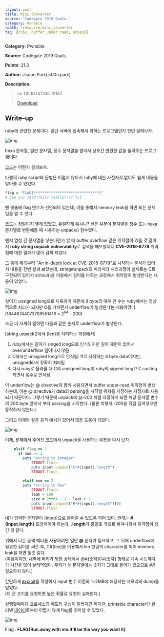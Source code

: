 ```yaml
---
layout: post
title: mini converter
source: "Codegate 2019 Quals."
category: Pwnable
rpath: /resource/mini_converter
tag: [ruby, buffer_under_read, unpack] 
---
```


**Category:** Pwnable

**Source:** Codegate 2019 Quals.

**Points:** 21.3

**Author:** Jisoon Park(js00n.park)

**Description:** 

> nc 110.10.147.105 12137 
> 
> [Download]({{site.github.master}}{{page.rpath}}/46e55bdcecb36d86de39571dca6aa013.zip)

## Write-up

ruby에 관련한 문제이다. 일단 서버에 접속해서 뭐하는 프로그램인지 한번 살펴보자.

![img]({{page.rpath|prepend:site.baseurl}}/prob.png)

hexa 문자열, 일반 문자열, 정수 문자열을 받아서 상호간 변환한 값을 돌려주는 프로그램이다.

[코드]({{site.github.master}}{{page.rpath}}/converter_user.rb)는 어떤지 살펴보자.

다행히 ruby script의 문법은 어렵지 않아서 ruby에 대한 사전지식 없이도 쉽게 내용을 알아볼 수 있었다.

```ruby
flag = "FLAG{******************************}"
# Can you read this? really???? lol
```

맨 윗줄에 flag 변수가 선언되어 있는데, 이를 통해서 memory leak을 하면 되는 문제임을 알 수 있다.

[코드]({{site.github.master}}{{page.rpath}}/converter_user.rb)는 정말이지 별게 없었고, 유일하게 혹시나? 싶은 부분이 문자열을 정수 또는 hexa 문자열로 변환해줄 때 사용하는 unpack() 함수였다.

왠지 엄청 긴 문자열을 넣는다던가 할 때 buffer overflow 같은 취약점이 있을 것 같아서 **ruby string unpack vulnerability**로 검색을 해보았더니 **CVE-2018-8778** 취약점에 대한 결과가 많이 검색 되었다.

그 중에 제목부터 "An in-depth look at CVE-2018-8778"로 시작하는 [문서](https://blog.sqreen.io/buffer-under-read-ruby/)가 있어서 내용을 한번 살펴 보았는데, string#unpack의 파라미터 처리과정이 실제로는 C로 구현되어 있어서 strtoul()을 이용해서 길이를 다루는 과정에서 취약점이 발생한다는 내용이 있었다.

![img]({{page.rpath|prepend:site.baseurl}}/ruby_vuln.png)

길이가 unsigned long으로 다뤄지기 때문에 8 byte의 매우 큰 수는 ruby에서는 정상적으로 처리가 되지만 C를 거치면서 underflow가 발생한다는 내용이었다.  
(18446744073709551416 = 2<sup>64</sup> - 200)

조금 더 자세히 말하면 다음과 같은 순서로 underflow가 발생한다.

  [string.unpack()에서 {len}을 처리하는 과정에서]
  1. ruby에서는 길이가 singed long으로 인식되지만 길이 제한이 없어서 over/underflow 일어나지 않음
  2. C에서는 unsigned long으로 인식됨: ff로 시작하는 8 byte data이지만, unsigned라서 정확히 처리됨
  3. 다시 ruby로 올라올 때 C의 unsigned long이 ruby의 signed long으로 casting 되면서 음수로 인식됨

이 underflow는 @ directive와 함께 사용되면서 buffer under-read 취약점이 발생하는데, 이는 @ directive가 data의 parsing을 시작할 위치를 지정하는 지정자로 사용되기 때문이다. 그렇기 때문에 unpack에 @-200 처럼 지정하게 되면 해당 문자열 변수의 200 byte 앞에서 부터 parsing을 시작한다. (물론 이렇게 -200을 직접 집어넣으면 동작하지 않는다.)


그리고 아래와 같은 공격 예시가 있어서 많은 도움이 되었다.

![img]({{page.rpath|prepend:site.baseurl}}/attack.png)

이제, 문제에서 주어진 [코드]({{site.github.master}}{{page.rpath}}/converter_user.rb)에서 unpack을 사용하는 부분을 다시 보자.

```ruby
    elsif flag == 2
      if num == 1
        puts "string to integer"
            STDOUT.flush
            puts input.unpack("C*#{input}.length")
            STDOUT.flush
    
        elsif num == 2
        puts "string to hex"
            STDOUT.flush
            leak = 100
            size = 2**64 - 1 - leak + 1
            puts input.unpack("H*#{input}.length")[0]
            STDOUT.flush
```

내가 입력한 문자열이 {input}으로 들어갈 수 있도록 되어 있다. 원래는 **#{input.length}** 모양이어야 하는데, **.length**가 중괄호 밖으로 빠져나와서 취약점이 생긴 것 같다.

위에서 나온 공격 벡터를 사용하려면 일단 **@** 문자가 필요하고, 그 뒤에 underflow에 필요한 길이를 써준 후, C#{len}을 이용해서 len 만큼의 character를 찍어 memory leak을 하면 될것 같다.  
(여담이지만, 새벽에 머리가 멍한 상태에서 @#{숫자}C#{숫자} 형태로 계속 시도하다가 시간을 많이 날려먹었다. 우리가 쓴 문자열에는 숫자가 그대로 들어가 있으므로 #은 필요하지 않다.)

간단하게 [exploit]({{site.github.master}}{{page.rpath}}/ex.py)을 작성해서 input 변수 이전의 1~2MB에 해당하는 메모리의 dump를 얻었다.  
(더 큰 크기를 요청하면 높은 확률로 요청이 실패한다.)

실행할때마다 프로세스의 메모리 구성이 달라지긴 하지만, printable character만 걸러낸 [데이터]({{site.github.master}}{{page.rpath}}/res.txt)로부터 어렵지 않게 flag를 찾아낼 수 있었다.

![img]({{page.rpath|prepend:site.baseurl}}/flag.png)

Flag : **FLAG{Run away with me.It'll be the way you want it}**

